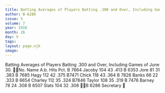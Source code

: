 ```yaml
---
title: Batting Averages of Players Batting .300 and Over, Including Games of June 30
author: B-6286
issue: 5
volume: 7
year: 1916
month: 26
day: V
tags:
layout: page.njk
image:
---
```

Batting Averages of Players Batting .300 and Over, Including Games of June 30. No. Name A.b. Hits Pct. B 7664 Jacoby 104 43 .413 B 6353 Jore 81 31 .383 B 7685 Hagy 112 42 .375 B7471 Chick 118 43 .364 B 7826 Banks 66 22 .333 B 6654 Charley 112 35 .324 B7846 Taylor 108 35 .319 B 7476 Barney 78 24 .308 B 6507 Slats 104 32 .308 B 6286 Secretary 
